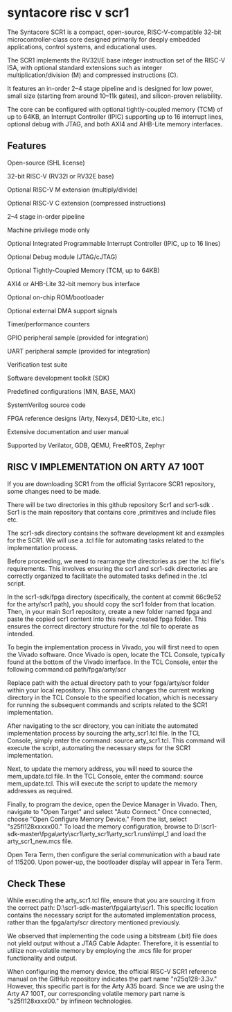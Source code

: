 # syntacore risc v scr1

The Syntacore SCR1 is a compact, open-source, RISC-V-compatible 32-bit microcontroller-class core designed primarily for deeply embedded applications, control systems, and educational uses.

The SCR1 implements the RV32I/E base integer instruction set of the RISC-V ISA, with optional standard extensions such as integer multiplication/division (M) and compressed instructions (C).

It features an in-order 2–4 stage pipeline and is designed for low power, small size (starting from around 10–11k gates), and silicon-proven reliability.

The core can be configured with optional tightly-coupled memory (TCM) of up to 64KB, an Interrupt Controller (IPIC) supporting up to 16 interrupt lines, optional debug with JTAG, and both AXI4 and AHB-Lite memory interfaces.

## Features

 Open-source (SHL license)
 
32-bit RISC-V (RV32I or RV32E base)

Optional RISC-V M extension (multiply/divide)

Optional RISC-V C extension (compressed instructions)

2–4 stage in-order pipeline

Machine privilege mode only

Optional Integrated Programmable Interrupt Controller (IPIC, up to 16 lines)

Optional Debug module (JTAG/cJTAG)

Optional Tightly-Coupled Memory (TCM, up to 64KB)

AXI4 or AHB-Lite 32-bit memory bus interface

Optional on-chip ROM/bootloader

Optional external DMA support signals

Timer/performance counters

GPIO peripheral sample (provided for integration)

UART peripheral sample (provided for integration)

Verification test suite

Software development toolkit (SDK)

Predefined configurations (MIN, BASE, MAX)

SystemVerilog source code

FPGA reference designs (Arty, Nexys4, DE10-Lite, etc.)

Extensive documentation and user manual

Supported by Verilator, GDB, QEMU, FreeRTOS, Zephyr




 ## RISC V IMPLEMENTATION ON ARTY A7 100T
 
If you are downloading SCR1 from the official Syntacore SCR1 repository, some changes need to be made.

There will be two directories in this github repository  Scr1  and  scr1-sdk . Scr1 is the main repository that contains core ,primitives and include files etc.


The scr1-sdk directory contains the software development kit and examples for the SCR1. We will use a .tcl file for automating tasks related to the implementation process.

Before proceeding, we need to rearrange the directories as per the .tcl file's requirements. This involves ensuring the scr1 and scr1-sdk directories are correctly organized to facilitate the automated tasks defined in the .tcl script.


In the scr1-sdk/fpga directory (specifically, the content at commit 66c9e52 for the arty/scr1 path), you should copy the scr1 folder from that location. Then, in your main Scr1 repository, create a new folder named fpga and paste the copied scr1 content into this newly created fpga folder. This ensures the correct directory structure for the .tcl file to operate as intended.

To begin the implementation process in Vivado, you will first need to open the Vivado software. Once Vivado is open, locate the TCL Console, typically found at the bottom of the Vivado interface. In the TCL Console, enter the following command:cd path/fpga/arty/scr

Replace path with the actual directory path to your fpga/arty/scr folder within your local repository. This command changes the current working directory in the TCL Console to the specified location, which is necessary for running the subsequent commands and scripts related to the SCR1 implementation.

After navigating to the scr directory, you can initiate the automated implementation process by sourcing the arty_scr1.tcl file. In the TCL Console, simply enter the command: source arty_scr1.tcl. This command will execute the script, automating the necessary steps for the SCR1 implementation.


Next, to update the memory address, you will need to source the mem_update.tcl file. In the TCL Console, enter the command: source mem_update.tcl. This will execute the script to update the memory addresses as required.



Finally, to program the device, open the Device Manager in Vivado. Then, navigate to "Open Target" and select "Auto Connect." Once connected, choose "Open Configure Memory Device." From the list, select "s25fl128xxxxx00." To load the memory configuration, browse to D:\scr1-sdk-master\fpga\arty\scr1\arty_scr1\arty_scr1.runs\impl_1 and load the arty_scr1_new.mcs file.


Open Tera Term, then configure the serial communication with a baud rate of 115200. Upon power-up, the bootloader display will appear in Tera Term.





 ## Check These

While executing the arty_scr1.tcl file, ensure that you are sourcing it from the correct path: D:\scr1-sdk-master\fpga\arty\scr1. This specific location contains the necessary script for the automated implementation process, rather than the fpga/arty/scr directory mentioned previously.

We observed that implementing the code using a bitstream (.bit) file does not yield output without a JTAG Cable Adapter. Therefore, it is essential to utilize non-volatile memory by employing the .mcs file for proper functionality and output.

When configuring the memory device, the official RISC-V SCR1 reference manual on the GitHub repository indicates the part name "n25q128-3.3v." However, this specific part is for the Arty A35 board. Since we are using the Arty A7 100T, our corresponding volatile memory part name is "s25fl128xxxx00." by  infineon technologies.


